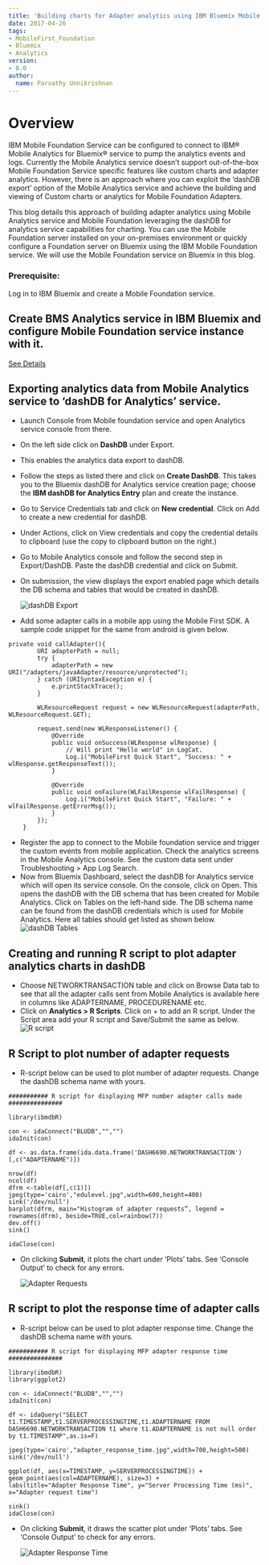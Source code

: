 ```yaml
---
title: 'Building charts for Adapter analytics using IBM Bluemix Mobile Analytics service and IBM Mobile Foundation Service'
date: 2017-04-26
tags:
- MobileFirst_Foundation
- Bluemix
- Analytics
version:
- 8.0
author:
  name: Parvathy Unnikrishnan
---
```


# Overview

IBM Mobile Foundation Service can be configured to connect to IBM® Mobile Analytics for Bluemix® service to pump the analytics events and logs. Currently the Mobile Analytics service doesn’t support out-of-the-box Mobile Foundation Service specific features like custom charts and adapter analytics.  However, there is an approach where you can exploit the ‘dashDB export’ option of the Mobile Analytics service and achieve the building and viewing of Custom charts or analytics for Mobile Foundation Adapters.

This blog details this approach of building adapter analytics using Mobile Analytics service and Mobile Foundation leveraging the dashDB for analytics service capabilities for charting. You can use the Mobile Foundation server installed on your on-premises environment or quickly configure a Foundation server on Bluemix using the IBM Mobile Foundation service. We will use the Mobile Foundation service on Bluemix in this blog.

### Prerequisite:
Log in to IBM Bluemix and create a Mobile Foundation service.

## Create BMS Analytics service in IBM Bluemix and configure Mobile Foundation service instance with it.
[See Details](https://mobilefirstplatform.ibmcloud.com/blog/2016/07/11/analytics-bm-service/)

## Exporting analytics data from Mobile Analytics service to ‘dashDB for Analytics’ service.

- Launch Console from Mobile foundation service and open Analytics service console from there.
- On the left side click on **DashDB** under Export.
- This enables the analytics data export to dashDB.
- Follow the steps as listed there and click on **Create DashDB**. This takes you to the Bluemix dashDB for Analytics service creation page; choose the **IBM dashDB for Analytics Entry** plan and create the instance.
- Go to Service Credentials tab and click on **New credential**. Click on Add to create a new credential for dashDB.
- Under Actions, click on View credentials and copy the credential details to clipboard (use the copy to clipboard button on the right.)
- Go to Mobile Analytics console and follow the second step in Export/DashDB. Paste the dashDB credential and click on Submit.
- On submission, the view displays the export enabled page which details the DB schema and tables that would be created in dashDB.

 	![dashDB Export]({{site.baseurl}}/assets/blog/2017-04-26-adapter-analytics-using-analytics-and-dashdb-analytics-service/dashdb-export.png)
- Add some adapter calls in a mobile app using the Mobile First SDK. A sample code snippet for the same from android is given below.


```
private void callAdapter(){
        URI adapterPath = null;
        try {
            adapterPath = new URI("/adapters/javaAdapter/resource/unprotected");
        } catch (URISyntaxException e) {
            e.printStackTrace();
        }

        WLResourceRequest request = new WLResourceRequest(adapterPath, WLResourceRequest.GET);

        request.send(new WLResponseListener() {
            @Override
            public void onSuccess(WLResponse wlResponse) {
                // Will print "Hello world" in LogCat.
                Log.i("MobileFirst Quick Start", "Success: " + wlResponse.getResponseText());
            }

            @Override
            public void onFailure(WLFailResponse wlFailResponse) {
                Log.i("MobileFirst Quick Start", "Failure: " + wlFailResponse.getErrorMsg());
            }
        });
    }
```
- Register the app to connect to the Mobile foundation service and trigger the custom events from mobile application. Check the analytics screens in the Mobile Analytics console. See the custom data sent under Troubleshooting > App Log Search.
- Now from Bluemix Dashboard, select the dashDB for Analytics service which will open its service console.  On the console, click on Open. This opens the dashDB with the DB schema that has been created for Mobile Analytics. Click on Tables on the left-hand side. The DB schema name can be found from the dashDB credentials which is used for Mobile Analytics. Here all tables should get listed as shown below.
     ![dashDB Tables]({{site.baseurl}}/assets/blog/2017-04-26-adapter-analytics-using-analytics-and-dashdb-analytics-service/dashdb-tables.png)


## Creating and running R script to plot adapter analytics charts in dashDB

- Choose NETWORKTRANSACTION table and click on Browse Data tab to see that all the adapter calls sent from Mobile Analytics is available here in columns like ADAPTERNAME, PROCEDURENAME etc.
- Click on **Analytics > R Scripts**. Click on + to add an R script. Under the Script area add your R script and Save/Submit the same as below.
 	![R script]({{site.baseurl}}/assets/blog/2017-04-26-adapter-analytics-using-analytics-and-dashdb-analytics-service/r-script-screen.png)

## R Script to plot number of adapter requests

- R-script below can be used to plot number of adapter requests. Change the dashDB schema name with yours.

```
########### R script for displaying MFP number adapter calls made ###############

library(ibmdbR)

con <- idaConnect("BLUDB","","")
idaInit(con)

df <- as.data.frame(ida.data.frame('DASH6690.NETWORKTRANSACTION')[,c("ADAPTERNAME")])

nrow(df)
ncol(df)
dfrm <-table(df[,c(1)])
jpeg(type='cairo',"edulevel.jpg",width=600,height=400)
sink('/dev/null')
barplot(dfrm, main="Histogram of adapter requests”, legend = rownames(dfrm), beside=TRUE,col=rainbow(7))
dev.off()
sink()

idaClose(con)
```
- On clicking **Submit**, it plots the chart under ‘Plots’ tabs. See ‘Console Output’ to check for any errors.

  ![Adapter Requests]({{site.baseurl}}/assets/blog/2017-04-26-adapter-analytics-using-analytics-and-dashdb-analytics-service/adapter-requests.png)

## R script to plot the response time of adapter calls

- R-script below can be used to plot adapter response time. Change the dashDB schema name with yours.

```
########### R script for displaying MFP adapter response time ###############

library(ibmdbR)
library(ggplot2)

con <- idaConnect("BLUDB","","")
idaInit(con)

df <- idaQuery("SELECT  t1.TIMESTAMP,t1.SERVERPROCESSINGTIME,t1.ADAPTERNAME FROM DASH6690.NETWORKTRANSACTION t1 where t1.ADAPTERNAME is not null order by t1.TIMESTAMP",as.is=F)

jpeg(type='cairo',"adapter_response_time.jpg",width=700,height=500)
sink('/dev/null')

ggplot(df, aes(x=TIMESTAMP, y=SERVERPROCESSINGTIME)) +
geom_point(aes(col=ADAPTERNAME), size=3) +
labs(title="Adapter Response Time", y="Server Processing Time (ms)", x="Adapter request time")

sink()
idaClose(con)
```
- On clicking **Submit**, it draws the scatter plot under ‘Plots’ tabs. See ‘Console Output’ to check for any errors.

  ![Adapter Response Time]({{site.baseurl}}/assets/blog/2017-04-26-adapter-analytics-using-analytics-and-dashdb-analytics-service/adapter-response-time.png)
